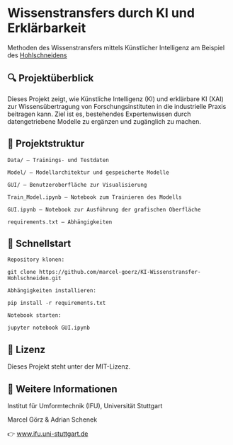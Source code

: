 # Wissenstransfers durch KI und Erklärbarkeit

Methoden des Wissenstransfers mittels Künstlicher Intelligenz am Beispiel des [Hohlschneidens](https://www.efb.de/21053n.html)

## 🔍 Projektüberblick

Dieses Projekt zeigt, wie Künstliche Intelligenz (KI) und erklärbare KI (XAI) zur Wissensübertragung von Forschungsinstituten in die industrielle Praxis beitragen kann. Ziel ist es, bestehendes Expertenwissen durch datengetriebene Modelle zu ergänzen und zugänglich zu machen.​

## 📁 Projektstruktur

    Data/ – Trainings- und Testdaten

    Model/ – Modellarchitektur und gespeicherte Modelle

    GUI/ – Benutzeroberfläche zur Visualisierung

    Train_Model.ipynb – Notebook zum Trainieren des Modells

    GUI.ipynb – Notebook zur Ausführung der grafischen Oberfläche

    requirements.txt – Abhängigkeiten​

## 🚀 Schnellstart

    Repository klonen:​

    git clone https://github.com/marcel-goerz/KI-Wissenstransfer-Hohlschneiden.git

    Abhängigkeiten installieren:​

    pip install -r requirements.txt

    Notebook starten:​

    jupyter notebook GUI.ipynb


## 📄 Lizenz

Dieses Projekt steht unter der MIT-Lizenz.​
## 🔗 Weitere Informationen

Institut für Umformtechnik (IFU), Universität Stuttgart​

Marcel Görz & Adrian Schenek

👉 www.ifu.uni-stuttgart.de
